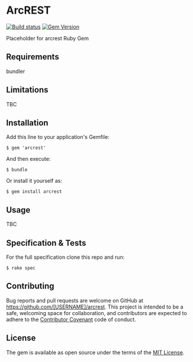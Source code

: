# ArcREST
[![Build status](https://secure.travis-ci.org/MatzFan/ArcREST.svg)](http://travis-ci.org/MatzFan/ArcREST)
[![Gem Version](https://badge.fury.io/rb/arcrest.svg)](http://badge.fury.io/rb/arcrest)

Placeholder for arcrest Ruby Gem

## Requirements

bundler


## Limitations

TBC


## Installation

Add this line to your application's Gemfile:

    $ gem 'arcrest'

And then execute:

    $ bundle

Or install it yourself as:

    $ gem install arcrest


## Usage

TBC


## Specification & Tests

For the full specification clone this repo and run:

    $ rake spec


## Contributing

Bug reports and pull requests are welcome on GitHub at https://github.com/[USERNAME]/arcrest. This project is intended to be a safe, welcoming space for collaboration, and contributors are expected to adhere to the [Contributor Covenant](http://contributor-covenant.org) code of conduct.


## License

The gem is available as open source under the terms of the [MIT License](http://opensource.org/licenses/MIT).


